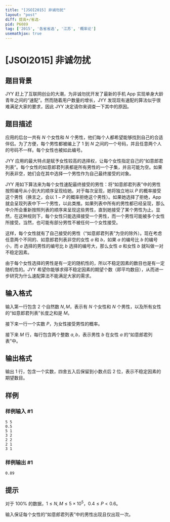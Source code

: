 ```yaml
---
title: "[JSOI2015] 非诚勿扰"
layout: "post"
diff: 提高+/省选-
pid: P6089
tag: ['2015', '各省省选', '江苏', '概率论']
usemathjax: true
---
```


# [JSOI2015] 非诚勿扰
## 题目背景

JYY 赶上了互联网创业的大潮，为非诚勿扰开发了最新的手机 App 实现单身大龄青年之间的“速配”。然而随着用户数量的增长，JYY 发现现有速配的算法似乎很难满足大家的要求，因此 JYY 决定请你来调查一下其中的原因。
## 题目描述

应用的后台一共有 $N$ 个女性和 $N$ 个男性，他们每个人都希望能够找到自己的合适伴侣。为了方便，每个男性都被编上了 $1$ 到 $N$ 之间的一个号码，并且任意两个人的号码不一样。每个女性也被如此编号。

JYY 应用的最大特点是赋予女性较高的选择权，让每个女性指定自己的“如意郎君列表”。每个女性的如意郎君列表都是所有男性的一个子集，并且可能为空。如果列表非空，她们会在其中选择一个男性作为自己最终接受的对象。

JYY 用如下算法来为每个女性速配最终接受的男性：将“如意郎君列表”中的男性按照编号从小到大的顺序呈现给她。对于每次呈现，她将独立地以 $P$ 的概率接受这个男性（换言之，会以 $1-P$ 的概率拒绝这个男性）。如果她选择了拒绝，App 就会呈现列表中下一个男性，以此类推。如果列表中所有的男性都已经呈现，那么中介所会重新按照列表的顺序来呈现这些男性，直到她接受了某个男性为止。显然，在这种规则下，每个女性只能选择接受一个男性，而一个男性可能被多个女性所接受。当然，也可能有部分男性不被任何一个女性接受。

这样，每个女性就有了自己接受的男性（“如意郎君列表”为空的除外）。现在考虑任意两个不同的、如意郎君列表非空的女性 $a$ 和 $b$，如果 $a$ 的编号比 $b$ 的编号小，而 $a$ 选择的男性的编号比 $b$ 选择的编号大，那么女性 $a$ 和女性 $b$ 就叫做一对不稳定因素。

由于每个女性选择的男性是有一定的随机性的，所以不稳定因素的数目也是有一定随机性的。JYY 希望你能够求得不稳定因素的期望个数（即平均数目），从而进一步研究为什么速配算法不能满足大家的需求。
## 输入格式

输入第一行包含 $2$ 个自然数 $N,M$，表示有 $N$ 个女性和 $N$ 个男性，以及所有女性的“如意郎君列表”长度之和是 $M$。

接下来一行一个实数 $P$，为女性接受男性的概率。

接下来 $M$ 行，每行包含两个整数 $a,b$，表示男性 $b$ 在女性 $a$ 的“如意郎君列表”中。
## 输出格式

输出 $1$ 行，包含一个实数，四舍五入后保留到小数点后 $2$ 位，表示不稳定因素的期望数目。
## 样例

### 样例输入 #1
```
5 5
0.5
5 1
3 2
2 2
2 1
3 1
```
### 样例输出 #1
```
0.89
```
## 提示

对于 $100\%$ 的数据，$1\leq N,M\leq 5\times 10^5$，$0.4\leq P<0.6$。

输入保证每个女性的“如意郎君列表”中的男性出现且仅出现一次。

